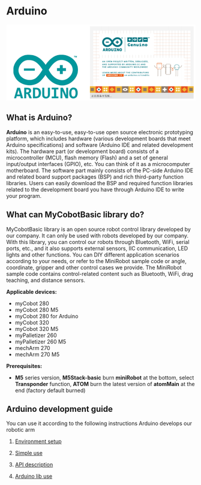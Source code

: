 # Arduino

![arduino](../../../resource\3-FunctionsAndApplications\6.developmentGuide\Arduino/ard-01.jpg)

## What is Arduino?

**Arduino** is an easy-to-use, easy-to-use open source electronic prototyping platform, which includes hardware (various development boards that meet Arduino specifications) and software (Arduino IDE and related development kits).
The hardware part (or development board) consists of a microcontroller (MCU), flash memory (Flash) and a set of general input/output interfaces (GPIO), etc. You can think of it as a microcomputer motherboard.
The software part mainly consists of the PC-side Arduino IDE and related board support packages (BSP) and rich third-party function libraries. Users can easily download the BSP and required function libraries related to the development board you have through Arduino IDE to write your program.

## What can MyCobotBasic library do?
MyCobotBasic library is an open source robot control library developed by our company. It can only be used with robots developed by our company. With this library, you can control our robots through Bluetooth, WiFi, serial ports, etc., and it also supports external sensors, IIC communication, LED lights and other functions. You can DIY different application scenarios according to your needs, or refer to the MiniRobot sample code or angle, coordinate, gripper and other control cases we provide. The MiniRobot sample code contains control-related content such as Bluetooth, WiFi, drag teaching, and distance sensors.

**Applicable devices:**

- myCobot 280
- myCobot 280 M5
- myCobot 280 for Arduino <br>
- myCobot 320
- myCobot 320 M5 <br>
- myPalletizer 260
- myPalletizer 260 M5<br>
- mechArm 270
- mechArm 270 M5<br>

**Prerequisites:**

- **M5** series version, **M5Stack-basic** burn **miniRobot** at the bottom, select **Transponder** function, **ATOM** burn the latest version of **atomMain** at the end (factory default burned)

## Arduino development guide

You can use it according to the following instructions Arduino develops our robotic arm
1. [Environment setup](10.1-arduino_download.md)

2. [Simple use](10.2-arduino_use.md)

3. [API description](10.3-api.md)

4. [Arduino lib use](10.4-arduinolib_use.md)